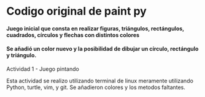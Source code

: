 # Codigo original de paint py
#### Juego inicial que consta en realizar figuras, triángulos, rectángulos, cuadrados, círculos y flechas con distintos colores
#### Se añadió un color nuevo y la posibilidad de dibujar un círculo, rectángulo y triángulo.

Actividad 1 - Juego pintando

Esta actividad se realizo utilizando terminal de linux meramente utilizando Python, turtle, vim, y git. Se añadieron colores y los metodos faltantes. 
